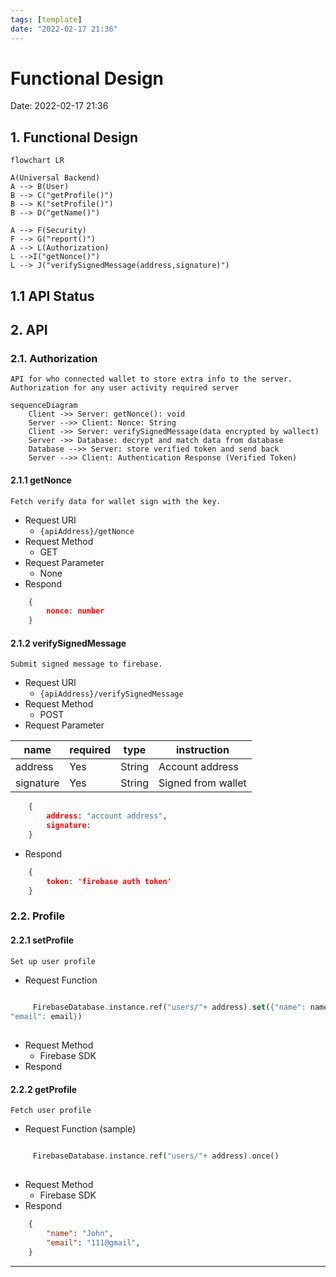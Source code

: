 ```yaml
---
tags: [template]
date: "2022-02-17 21:36"
---
```

# Functional Design
Date:  2022-02-17 21:36


## 1. Functional Design
```mermaid
flowchart LR

A(Universal Backend)
A --> B(User)
B --> C("getProfile()")
B --> K("setProfile()")
B --> D("getName()")

A --> F(Security)
F --> G("report()")
A --> L(Authorization)
L -->I("getNonce()")
L --> J("verifySignedMessage(address,signature)")

```

## 1.1 API Status




## 2. API
### 2.1. Authorization
	API for who connected wallet to store extra info to the server.
	Authorization for any user activity required server 

```mermaid
sequenceDiagram
	Client ->> Server: getNonce(): void
	Server -->> Client: Nonce: String
	Client ->> Server: verifySignedMessage(data encrypted by wallect)
	Server ->> Database: decrypt and match data from database
	Database -->> Server: store verified token and send back
	Server -->> Client: Authentication Response (Verified Token)
```


#### 2.1.1 getNonce
	Fetch verify data for wallet sign with the key.
* Request URI
	*  `{apiAddress}/getNonce`
*  Request Method
	* GET
* Request Parameter
	* None
*  Respond
```json
	{
		nonce: number
	}
```
#### 2.1.2 verifySignedMessage
	Submit signed message to firebase.
* Request URI
	*  `{apiAddress}/verifySignedMessage`
* Request Method
	*  POST
*  Request Parameter

| name      | required | type   | instruction         |
| --------- | -------- | ------ | ------------------- |
| address   | Yes      | String | Account address     |
| signature | Yes      | String | Signed from  wallet |

```json
	{
		address: "account address",
		signature: 
	}
```
*  Respond
```json
	{
		token: 'firebase auth token'
	}
```

### 2.2. Profile
#### 2.2.1 setProfile
	Set up user profile
* Request Function
```dart
	 
	 FirebaseDatabase.instance.ref("users/"+ address).set({"name": name,
"email": email})
	 
```
* Request Method
	*  Firebase SDK
*  Respond

#### 2.2.2 getProfile
	Fetch user profile
* Request Function (sample)
```dart

	 FirebaseDatabase.instance.ref("users/"+ address).once()
	
```
* Request Method
	* Firebase SDK
*  Respond
```json
	{
		"name": "John",
		"email": "111@gmail",
	}
```







---